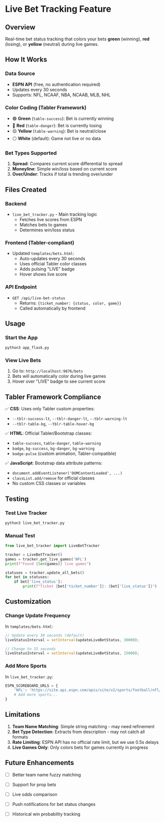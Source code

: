 # Live Bet Tracking Feature

## Overview
Real-time bet status tracking that colors your bets **green** (winning), **red** (losing), or **yellow** (neutral) during live games.

## How It Works

### Data Source
- **ESPN API** (free, no authentication required)
- Updates every 30 seconds
- Supports: NFL, NCAAF, NBA, NCAAB, MLB, NHL

### Color Coding (Tabler Framework)
- 🟢 **Green** (`table-success`): Bet is currently winning
- 🔴 **Red** (`table-danger`): Bet is currently losing  
- 🟡 **Yellow** (`table-warning`): Bet is neutral/close
- ⚪ **White** (default): Game not live or no data

### Bet Types Supported
1. **Spread**: Compares current score differential to spread
2. **Moneyline**: Simple win/loss based on current score
3. **Over/Under**: Tracks if total is trending over/under

## Files Created

### Backend
- `live_bet_tracker.py` - Main tracking logic
  - Fetches live scores from ESPN
  - Matches bets to games
  - Determines win/loss status

### Frontend (Tabler-compliant)
- Updated `templates/bets.html`:
  - Auto-updates every 30 seconds
  - Uses official Tabler color classes
  - Adds pulsing "LIVE" badge
  - Hover shows live score

### API Endpoint
- `GET /api/live-bet-status`
  - Returns: `{ticket_number: {status, color, game}}`
  - Called automatically by frontend

## Usage

### Start the App
```bash
python3 app_flask.py
```

### View Live Bets
1. Go to: `http://localhost:9876/bets`
2. Bets will automatically color during live games
3. Hover over "LIVE" badge to see current score

## Tabler Framework Compliance

✅ **CSS**: Uses only Tabler custom properties:
- `--tblr-success-lt`, `--tblr-danger-lt`, `--tblr-warning-lt`
- `--tblr-table-bg`, `--tblr-table-hover-bg`

✅ **HTML**: Official Tabler/Bootstrap classes:
- `table-success`, `table-danger`, `table-warning`
- `badge`, `bg-success`, `bg-danger`, `bg-warning`
- `badge-pulse` (custom animation, Tabler-compatible)

✅ **JavaScript**: Bootstrap data attribute patterns:
- `document.addEventListener('DOMContentLoaded', ...)`
- `classList.add/remove` for official classes
- No custom CSS classes or variables

## Testing

### Test Live Tracker
```bash
python3 live_bet_tracker.py
```

### Manual Test
```python
from live_bet_tracker import LiveBetTracker

tracker = LiveBetTracker()
games = tracker.get_live_games('NFL')
print(f"Found {len(games)} live games")

statuses = tracker.update_all_bets()
for bet in statuses:
    if bet['live_status']:
        print(f"Ticket {bet['ticket_number']}: {bet['live_status']}")
```

## Customization

### Change Update Frequency
In `templates/bets.html`:
```javascript
// Update every 30 seconds (default)
liveStatusInterval = setInterval(updateLiveBetStatus, 30000);

// Change to 15 seconds
liveStatusInterval = setInterval(updateLiveBetStatus, 15000);
```

### Add More Sports
In `live_bet_tracker.py`:
```python
ESPN_SCOREBOARD_URLS = {
    'NFL': 'https://site.api.espn.com/apis/site/v2/sports/football/nfl/scoreboard',
    # Add more sports...
}
```

## Limitations

1. **Team Name Matching**: Simple string matching - may need refinement
2. **Bet Type Detection**: Extracts from description - may not catch all formats
3. **Rate Limiting**: ESPN API has no official rate limit, but we use 0.5s delays
4. **Live Games Only**: Only colors bets for games currently in progress

## Future Enhancements

- [ ] Better team name fuzzy matching
- [ ] Support for prop bets
- [ ] Live odds comparison
- [ ] Push notifications for bet status changes
- [ ] Historical win probability tracking

